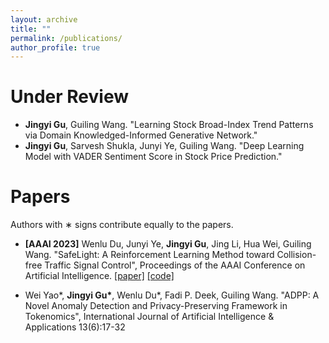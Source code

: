 ```yaml
---
layout: archive
title: ""
permalink: /publications/
author_profile: true
---
```


Under Review
======
* **Jingyi Gu**, Guiling Wang. "Learning Stock Broad-Index Trend Patterns via Domain Knowledged-Informed Generative Network."
* **Jingyi Gu**, Sarvesh Shukla, Junyi Ye, Guiling Wang. "Deep Learning Model with VADER Sentiment Score in Stock Price Prediction." 

Papers
======
Authors with ∗ signs contribute equally to the papers.

* **[AAAI 2023]** Wenlu Du, Junyi Ye, **Jingyi Gu**, Jing Li, Hua Wei, Guiling Wang. "SafeLight: A Reinforcement Learning Method toward Collision-free Traffic Signal Control", Proceedings of the AAAI Conference on Artificial Intelligence. [[paper]](https://arxiv.org/pdf/2211.10871v1.pdf) [[code]](https://gitlab.com/wenlu057/traffic-safety)

* Wei Yao\*, __Jingyi Gu\*__, Wenlu Du\*, Fadi P. Deek, Guiling Wang. "ADPP: A Novel Anomaly Detection and Privacy-Preserving Framework in Tokenomics", International Journal of Artificial Intelligence & Applications 13(6):17-32 
